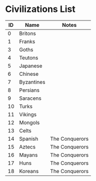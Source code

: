 # Civilizations List

| ID| Name       | Notes          |
|---|------------|----------------|
| 0 | Britons    |                |
| 1 | Franks     |                |
| 3 | Goths      |                |
| 4 | Teutons    |                |
| 5 | Japanese   |                |
| 6 | Chinese    |                |
| 7 | Byzantines |                |
| 8 | Persians   |                |
| 9 | Saracens   |                |
| 10| Turks      |                |
| 11| Vikings    |                |
| 12| Mongols    |                |
| 13| Celts      |                |
| 14| Spanish    | The Conquerors |
| 15| Aztecs     | The Conquerors |
| 16| Mayans     | The Conquerors |
| 17| Huns       | The Conquerors |
| 18| Koreans    | The Conquerors |
